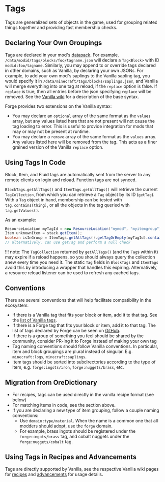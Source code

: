Tags
====

Tags are generalized sets of objects in the game, used for grouping related things together and providing fast membership checks.

Declaring Your Own Groupings
----------------------------
Tags are declared in your mod's [datapack][datapack]. For example, `/data/modid/tags/blocks/foo/tagname.json` will declare a `Tag<Block>` with ID `modid:foo/tagname`.
Similarly, you may append to or override tags declared in other domains, such as Vanilla, by declaring your own JSONs.
For example, to add your own mod's saplings to the Vanilla sapling tag, you would specify it in `/data/minecraft/tags/blocks/saplings.json`, and Vanilla will merge everything into one tag at reload, if the `replace` option is false.
If `replace` is true, then all entries before the json specifying `replace` will be removed.
See the [Vanilla wiki][tags] for a description of the base syntax.

Forge provides two extensions on the Vanilla syntax:
* You may declare an `optional` array of the same format as the `values` array, but any values listed here that are not present will not cause the tag loading to error.
This is useful to provide integration for mods that may or may not be present at runtime.
* You may declare a `remove` array of the same format as the `values` array. Any values listed here will be removed from the tag. This acts as a finer grained version of the Vanilla `replace` option.


Using Tags In Code
------------------
Block, Item, and Fluid tags are automatically sent from the server to any remote clients on login and reload. Function tags are not synced.

`BlockTags.getAllTags()` and `ItemTags.getAllTags()` will retrieve the current `TagCollection`, from which you can retrieve a `Tag` object by its ID (`getTag`).
With a `Tag` object in hand, membership can be tested with `tag.contains(thing)`, or all the objects in the tag queried with `tag.getValues()`.

As an example:
```Java
ResourceLocation myTagId = new ResourceLocation("mymod", "myitemgroup");
Item unknownItem = stack.getItem();
boolean isInGroup = ItemTags.getAllTags().getTagOrEmpty(myTagId).contains(unknownItem);
// alternatively, can use getTag and perform a null check
```

!!! note:
    The `TagCollection` returned by `getAllTags()` (and the `Tag`s within it) may expire if a reload happens, so you should always query the collection anew every time you need it.
    The static `Tag` fields in `BlockTags` and `ItemTags` avoid this by introducing a wrapper that handles this expiring.
    Alternatively, a resource reload listener can be used to refresh any cached tags.


Conventions
-----------

There are several conventions that will help facilitate compatibility in the ecosystem:
* If there is a Vanilla tag that fits your block or item, add it to that tag. See the [list of Vanilla tags](https://minecraft.gamepedia.com/Tag#List_of_tags).
* If there is a Forge tag that fits your block or item, add it to that tag. The list of tags declared by Forge can be seen on [GitHub](https://github.com/MinecraftForge/MinecraftForge/tree/1.14.x/src/generated/resources/data/forge/tags).
* If there is a group of something you feel should be shared by the community, consider PR-ing it to Forge instead of making your own tag
* Tag naming conventions should follow Vanilla conventions. In particular, item and block groupings are plural instead of singular. E.g. `minecraft:logs`, `minecraft:saplings`.
* Item tags should be sorted into subdirectories according to the type of item, e.g. `forge:ingots/iron`, `forge:nuggets/brass`, etc.


Migration from OreDictionary
----------------------------

* For recipes, tags can be used directly in the vanilla recipe format (see below)
* For matching items in code, see the section above.
* If you are declaring a new type of item grouping, follow a couple naming conventions:
  * Use `domain:type/material`. When the name is a common one that all modders should adopt, use the `forge` domain.
  * For example, brass ingots should be registered under the `forge:ingots/brass` tag, and cobalt nuggets under the `forge:nuggets/cobalt` tag.


Using Tags in Recipes and Advancements
--------------------------------------

Tags are directly supported by Vanilla, see the respective Vanilla wiki pages for [recipes][] and [advancements][] for usage details.

[tags]: https://minecraft.gamepedia.com/Tag#JSON_format
[recipes]: https://minecraft.gamepedia.com/Recipe#JSON_format
[advancements]: https://minecraft.gamepedia.com/Advancements
[datapack]: /concepts/data.md
